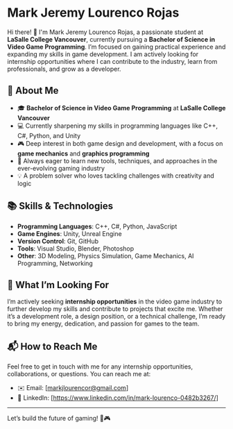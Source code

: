 # Mark Jeremy Lourenco Rojas

Hi there! :wave: I'm Mark Jeremy Lourenco Rojas, a passionate student at **LaSalle College Vancouver**, currently pursuing a **Bachelor of Science in Video Game Programming**. I’m focused on gaining practical experience and expanding my skills in game development. I am actively looking for internship opportunities where I can contribute to the industry, learn from professionals, and grow as a developer.

## :rocket: About Me
- :mortar_board: **Bachelor of Science in Video Game Programming** at **LaSalle College Vancouver**
- :computer: Currently sharpening my skills in programming languages like C++, C#, Python, and Unity
- :video_game: Deep interest in both game design and development, with a focus on **game mechanics** and **graphics programming**
- :seedling: Always eager to learn new tools, techniques, and approaches in the ever-evolving gaming industry
- :bulb: A problem solver who loves tackling challenges with creativity and logic

## :books: Skills & Technologies
- **Programming Languages**: C++, C#, Python, JavaScript
- **Game Engines**: Unity, Unreal Engine
- **Version Control**: Git, GitHub
- **Tools**: Visual Studio, Blender, Photoshop
- **Other**: 3D Modeling, Physics Simulation, Game Mechanics, AI Programming, Networking

## :seedling: What I’m Looking For
I’m actively seeking **internship opportunities** in the video game industry to further develop my skills and contribute to projects that excite me. Whether it’s a development role, a design position, or a technical challenge, I’m ready to bring my energy, dedication, and passion for games to the team.

## :mailbox_with_mail: How to Reach Me
Feel free to get in touch with me for any internship opportunities, collaborations, or questions. You can reach me at:

- :envelope: Email: [markjlourencor@gmail.com]
- :briefcase: LinkedIn: [https://www.linkedin.com/in/mark-lourenco-0482b3267/]

---

Let’s build the future of gaming! :rocket::video_game:

